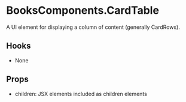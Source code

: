 # BooksComponents.CardTable

A UI element for displaying a column of content (generally CardRows).

## Hooks

* None

## Props

* children: JSX elements included as children elements